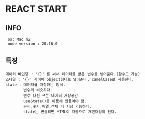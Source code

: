 # REACT START

## INFO
     os: Mac m2
     node version : 20.16.0

## 특징
    데이터 바인딩 : '{}' 를 써서 데이터를 받은 변수를 넣어준다.(함수도 가능)
    스타일 : '{}' 사이에 object형태로 넣어준다. camelCase로 사용한다.
    state : 데이터를 저장하는 방식. 
            변수와 비슷하다. 
            변수 대신 쓰는 데이터 저장공간. 
            useState()를 이용해 만들어야 함.
            문자,숫자,배열,객체 다 저장 가능하다.
            state는 변경되면 HTML이 자동으로 재랜더링이 된다.
